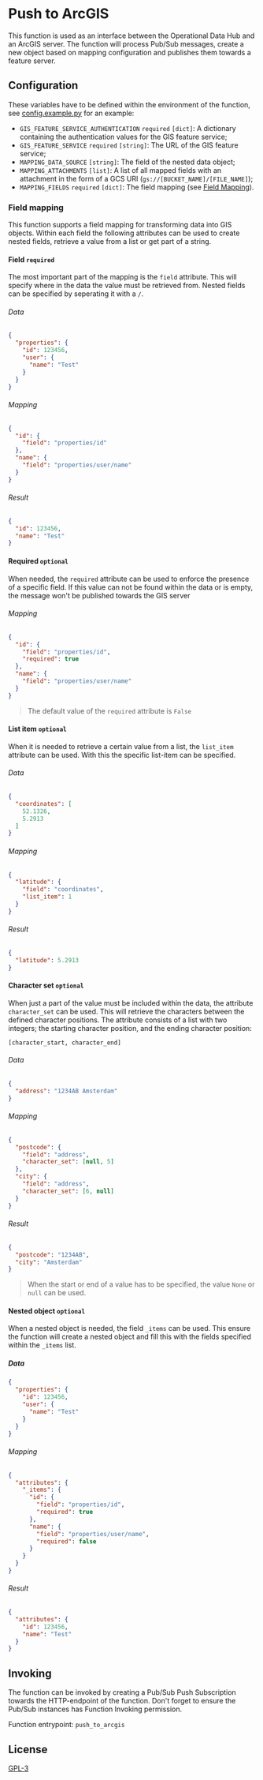 # Push to ArcGIS

This function is used as an interface between the Operational Data Hub and an ArcGIS server. The function will process
Pub/Sub messages, create a new object based on mapping configuration and publishes them towards a feature server.

## Configuration
These variables have to be defined within the environment of the function, see [config.example.py](config.example.py) for an example:
- `GIS_FEATURE_SERVICE_AUTHENTICATION` `required` `[dict]`: A dictionary containing the authentication values for the 
  GIS feature service;
- `GIS_FEATURE_SERVICE` `required` `[string]`: The URL of the GIS feature service;
- `MAPPING_DATA_SOURCE` `[string]`: The field of the nested data object;
- `MAPPING_ATTACHMENTS` `[list]`: A list of all mapped fields with an attachment in the form of a GCS URI 
  (`gs://[BUCKET_NAME]/[FILE_NAME]`);
- `MAPPING_FIELDS` `required` `[dict]`: The field mapping (see [Field Mapping](#field-mapping)).

### Field mapping
This function supports a field mapping for transforming data into GIS objects. Within each field the following 
attributes can be used to create nested fields, retrieve a value from a list or get part of a string.

#### Field `required`
The most important part of the mapping is the `field` attribute. This will specify where in the data the value must be
retrieved from. Nested fields can be specified by seperating it with a `/`.

###### Data
~~~json
{
  "properties": {
    "id": 123456,
    "user": {
      "name": "Test"
    }
  }
}
~~~

###### Mapping
~~~json
{
  "id": {
    "field": "properties/id"
  },
  "name": {
    "field": "properties/user/name"
  }
}
~~~

###### Result
~~~json
{
  "id": 123456,
  "name": "Test"
}
~~~

#### Required `optional`
When needed, the `required` attribute can be used to enforce the presence of a specific field. If this value can not be
found within the data or is empty, the message won't be published towards the GIS server

###### Mapping
~~~json
{
  "id": {
    "field": "properties/id",
    "required": true
  },
  "name": {
    "field": "properties/user/name"
  }
}
~~~

> The default value of the `required` attribute is `False`

#### List item `optional`
When it is needed to retrieve a certain value from a list, the `list_item` attribute can be used. With this the specific
list-item can be specified.

###### Data
~~~json
{
  "coordinates": [
    52.1326,
    5.2913
  ]
}
~~~

###### Mapping
~~~json
{
  "latitude": {
    "field": "coordinates",
    "list_item": 1
  }
}
~~~

###### Result
~~~json
{
  "latitude": 5.2913
}
~~~

#### Character set `optional`
When just a part of the value must be included within the data, the attribute `character_set` can be used. This will 
retrieve the characters between the defined character positions. The attribute consists of a list with two integers; 
the starting character position, and the ending character position:
~~~text
[character_start, character_end]
~~~

###### Data
~~~json
{
  "address": "1234AB Amsterdam"
}
~~~

###### Mapping
~~~json
{
  "postcode": {
    "field": "address",
    "character_set": [null, 5]
  },
  "city": {
    "field": "address",
    "character_set": [6, null]
  }
}
~~~

###### Result
~~~json
{
  "postcode": "1234AB",
  "city": "Amsterdam"
}
~~~

> When the start or end of a value has to be specified, the value `None` or `null` can be used.

#### Nested object `optional`
When a nested object is needed, the field `_items` can be used. This ensure the function will create a nested object and
fill this with the fields specified within the `_items` list.

##### Data
~~~json
{
  "properties": {
    "id": 123456,
    "user": {
      "name": "Test"
    }
  }
}
~~~

###### Mapping
~~~json
{
  "attributes": {
    "_items": {
      "id": {
        "field": "properties/id",
        "required": true
      },
      "name": {
        "field": "properties/user/name",
        "required": false
      }
    }
  }
}
~~~

###### Result
~~~json
{
  "attributes": {
    "id": 123456,
    "name": "Test"
  }
}
~~~

## Invoking
The function can be invoked by creating a Pub/Sub Push Subscription towards the HTTP-endpoint of the function. Don't
forget to ensure the Pub/Sub instances has Function Invoking permission.

Function entrypoint: `push_to_arcgis`

## License
[GPL-3](https://www.gnu.org/licenses/gpl-3.0.en.html)